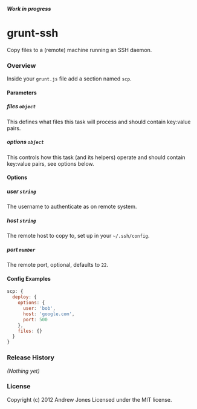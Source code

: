 ***Work in progress***

# grunt-ssh

Copy files to a (remote) machine running an SSH daemon.

### Overview

Inside your `grunt.js` file add a section named `scp`.

#### Parameters

##### files ```object```

This defines what files this task will process and should contain key:value pairs.

##### options ```object```

This controls how this task (and its helpers) operate and should contain key:value pairs, see options below.

#### Options

##### user ```string```

The username to authenticate as on remote system.

##### host ```string```

The remote host to copy to, set up in your `~/.ssh/config`.

##### port ```number```

The remote port, optional, defaults to `22`.

#### Config Examples

``` javascript
scp: {
  deploy: {
    options: {
      user: 'bob',
      host: 'google.com',
      port: 500
    },
    files: {}
  }
}
```

### Release History
_(Nothing yet)_

### License
Copyright (c) 2012 Andrew Jones
Licensed under the MIT license.

